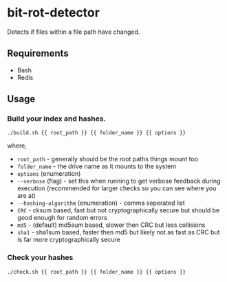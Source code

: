 # bit-rot-detector
Detects if files within a file path have changed.

## Requirements
 * Bash
 * Redis

## Usage
### Build your index and hashes.
```
./build.sh {{ root_path }} {{ folder_name }} {{ options }}
```
where,
 * `root_path` - generally should be the root paths things mount too
 * `folder_name` - the drive name as it mounts to the system
 * `options` (enumeration)
  * `--verbose` (flag) - set this when running to get verbose feedback during execution (recommended for larger checks so you can see where you are at)
  * `--hashing-algorithm` (enumeration) - comma seperated list
   * `CRC` - cksum based, fast but not cryptographically secure but should be good enough for random errors
   * `md5` - (default) md5sum based, slower then CRC but less collisions
   * `sha1` - sha1sum based, faster then md5 but likely not as fast as CRC but is far more cryptographically secure

### Check your hashes
```
./check.sh {{ root_path }} {{ folder_name }} {{ options }}
```
